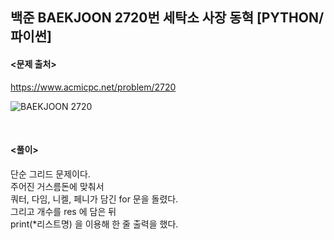 ## 백준 BAEKJOON 2720번 세탁소 사장 동혁 [PYTHON/파이썬]

#### <문제 출처><br>
https://www.acmicpc.net/problem/2720

![BAEKJOON 2720](https://blog.kakaocdn.net/dn/boFSME/btrTa4O0SPe/3zlsnILqgDPJ6Z1g26O5p1/img.png)

<br>

#### <풀이><br>

단순 그리드 문제이다.  
주어진 거스름돈에 맞춰서  
쿼터, 다임, 니켈, 페니가 담긴 for 문을 돌렸다.  
그리고 개수를 res 에 담은 뒤  
print(*리스트명) 을 이용해 한 줄 출력을 했다.